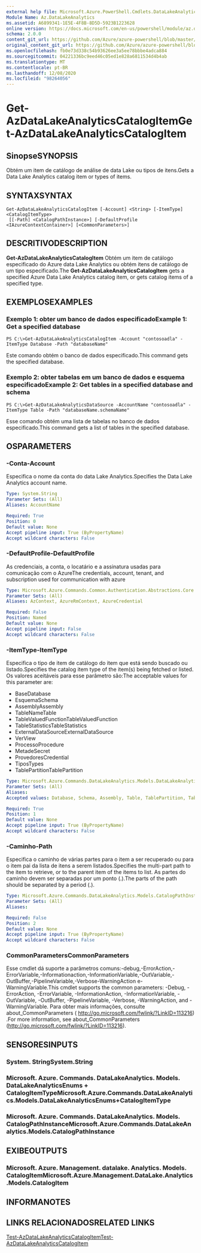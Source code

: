 ```yaml
---
external help file: Microsoft.Azure.PowerShell.Cmdlets.DataLakeAnalytics.dll-Help.xml
Module Name: Az.DataLakeAnalytics
ms.assetid: A6899341-1E5E-4F8B-8D5D-5923B1223628
online version: https://docs.microsoft.com/en-us/powershell/module/az.datalakeanalytics/get-azdatalakeanalyticscatalogitem
schema: 2.0.0
content_git_url: https://github.com/Azure/azure-powershell/blob/master/src/DataLakeAnalytics/DataLakeAnalytics/help/Get-AzDataLakeAnalyticsCatalogItem.md
original_content_git_url: https://github.com/Azure/azure-powershell/blob/master/src/DataLakeAnalytics/DataLakeAnalytics/help/Get-AzDataLakeAnalyticsCatalogItem.md
ms.openlocfilehash: fb0e73d338c54b93626ee3a5ee78bbbe4adca884
ms.sourcegitcommit: 04221336bc9eed46c05ed1e828a6811534d4b4ab
ms.translationtype: MT
ms.contentlocale: pt-BR
ms.lasthandoff: 12/08/2020
ms.locfileid: "98264056"
---
```

# <span data-ttu-id="a674a-101">Get-AzDataLakeAnalyticsCatalogItem</span><span class="sxs-lookup"><span data-stu-id="a674a-101">Get-AzDataLakeAnalyticsCatalogItem</span></span>

## <span data-ttu-id="a674a-102">Sinopse</span><span class="sxs-lookup"><span data-stu-id="a674a-102">SYNOPSIS</span></span>
<span data-ttu-id="a674a-103">Obtém um item de catálogo de análise de data Lake ou tipos de itens.</span><span class="sxs-lookup"><span data-stu-id="a674a-103">Gets a Data Lake Analytics catalog item or types of items.</span></span>

## <span data-ttu-id="a674a-104">SYNTAX</span><span class="sxs-lookup"><span data-stu-id="a674a-104">SYNTAX</span></span>

```
Get-AzDataLakeAnalyticsCatalogItem [-Account] <String> [-ItemType] <CatalogItemType>
 [[-Path] <CatalogPathInstance>] [-DefaultProfile <IAzureContextContainer>] [<CommonParameters>]
```

## <span data-ttu-id="a674a-105">DESCRITIVO</span><span class="sxs-lookup"><span data-stu-id="a674a-105">DESCRIPTION</span></span>
<span data-ttu-id="a674a-106">**Get-AzDataLakeAnalyticsCatalogItem** Obtém um item de catálogo especificado do Azure data Lake Analytics ou obtém itens de catálogo de um tipo especificado.</span><span class="sxs-lookup"><span data-stu-id="a674a-106">The **Get-AzDataLakeAnalyticsCatalogItem** gets a specified Azure Data Lake Analytics catalog item, or gets catalog items of a specified type.</span></span>

## <span data-ttu-id="a674a-107">EXEMPLOS</span><span class="sxs-lookup"><span data-stu-id="a674a-107">EXAMPLES</span></span>

### <span data-ttu-id="a674a-108">Exemplo 1: obter um banco de dados especificado</span><span class="sxs-lookup"><span data-stu-id="a674a-108">Example 1: Get a specified database</span></span>
```
PS C:\>Get-AzDataLakeAnalyticsCatalogItem -Account "contosoadla" -ItemType Database -Path "databaseName"
```

<span data-ttu-id="a674a-109">Este comando obtém o banco de dados especificado.</span><span class="sxs-lookup"><span data-stu-id="a674a-109">This command gets the specified database.</span></span>

### <span data-ttu-id="a674a-110">Exemplo 2: obter tabelas em um banco de dados e esquema especificado</span><span class="sxs-lookup"><span data-stu-id="a674a-110">Example 2: Get tables in a specified database and schema</span></span>
```
PS C:\>Get-AzDataLakeAnalyticsDataSource -AccountName "contosoadla" -ItemType Table -Path "databaseName.schemaName"
```

<span data-ttu-id="a674a-111">Esse comando obtém uma lista de tabelas no banco de dados especificado.</span><span class="sxs-lookup"><span data-stu-id="a674a-111">This command gets a list of tables in the specified database.</span></span>

## <span data-ttu-id="a674a-112">OS</span><span class="sxs-lookup"><span data-stu-id="a674a-112">PARAMETERS</span></span>

### <span data-ttu-id="a674a-113">-Conta</span><span class="sxs-lookup"><span data-stu-id="a674a-113">-Account</span></span>
<span data-ttu-id="a674a-114">Especifica o nome da conta do data Lake Analytics.</span><span class="sxs-lookup"><span data-stu-id="a674a-114">Specifies the Data Lake Analytics account name.</span></span>

```yaml
Type: System.String
Parameter Sets: (All)
Aliases: AccountName

Required: True
Position: 0
Default value: None
Accept pipeline input: True (ByPropertyName)
Accept wildcard characters: False
```

### <span data-ttu-id="a674a-115">-DefaultProfile</span><span class="sxs-lookup"><span data-stu-id="a674a-115">-DefaultProfile</span></span>
<span data-ttu-id="a674a-116">As credenciais, a conta, o locatário e a assinatura usadas para comunicação com o Azure</span><span class="sxs-lookup"><span data-stu-id="a674a-116">The credentials, account, tenant, and subscription used for communication with azure</span></span>

```yaml
Type: Microsoft.Azure.Commands.Common.Authentication.Abstractions.Core.IAzureContextContainer
Parameter Sets: (All)
Aliases: AzContext, AzureRmContext, AzureCredential

Required: False
Position: Named
Default value: None
Accept pipeline input: False
Accept wildcard characters: False
```

### <span data-ttu-id="a674a-117">-ItemType</span><span class="sxs-lookup"><span data-stu-id="a674a-117">-ItemType</span></span>
<span data-ttu-id="a674a-118">Especifica o tipo de item de catálogo do item que está sendo buscado ou listado.</span><span class="sxs-lookup"><span data-stu-id="a674a-118">Specifies the catalog item type of the item(s) being fetched or listed.</span></span>
<span data-ttu-id="a674a-119">Os valores aceitáveis para esse parâmetro são:</span><span class="sxs-lookup"><span data-stu-id="a674a-119">The acceptable values for this parameter are:</span></span>
- <span data-ttu-id="a674a-120">Base</span><span class="sxs-lookup"><span data-stu-id="a674a-120">Database</span></span>
- <span data-ttu-id="a674a-121">Esquema</span><span class="sxs-lookup"><span data-stu-id="a674a-121">Schema</span></span>
- <span data-ttu-id="a674a-122">Assembly</span><span class="sxs-lookup"><span data-stu-id="a674a-122">Assembly</span></span>
- <span data-ttu-id="a674a-123">TableName</span><span class="sxs-lookup"><span data-stu-id="a674a-123">Table</span></span>
- <span data-ttu-id="a674a-124">TableValuedFunction</span><span class="sxs-lookup"><span data-stu-id="a674a-124">TableValuedFunction</span></span>
- <span data-ttu-id="a674a-125">TableStatistics</span><span class="sxs-lookup"><span data-stu-id="a674a-125">TableStatistics</span></span>
- <span data-ttu-id="a674a-126">ExternalDataSource</span><span class="sxs-lookup"><span data-stu-id="a674a-126">ExternalDataSource</span></span>
- <span data-ttu-id="a674a-127">Ver</span><span class="sxs-lookup"><span data-stu-id="a674a-127">View</span></span>
- <span data-ttu-id="a674a-128">Processo</span><span class="sxs-lookup"><span data-stu-id="a674a-128">Procedure</span></span>
- <span data-ttu-id="a674a-129">Metade</span><span class="sxs-lookup"><span data-stu-id="a674a-129">Secret</span></span>
- <span data-ttu-id="a674a-130">Provedores</span><span class="sxs-lookup"><span data-stu-id="a674a-130">Credential</span></span>
- <span data-ttu-id="a674a-131">Tipos</span><span class="sxs-lookup"><span data-stu-id="a674a-131">Types</span></span>
- <span data-ttu-id="a674a-132">TablePartition</span><span class="sxs-lookup"><span data-stu-id="a674a-132">TablePartition</span></span>

```yaml
Type: Microsoft.Azure.Commands.DataLakeAnalytics.Models.DataLakeAnalyticsEnums+CatalogItemType
Parameter Sets: (All)
Aliases:
Accepted values: Database, Schema, Assembly, Table, TablePartition, TableValuedFunction, TableStatistics, ExternalDataSource, View, Procedure, Secret, Credential, Types, Package

Required: True
Position: 1
Default value: None
Accept pipeline input: True (ByPropertyName)
Accept wildcard characters: False
```

### <span data-ttu-id="a674a-133">-Caminho</span><span class="sxs-lookup"><span data-stu-id="a674a-133">-Path</span></span>
<span data-ttu-id="a674a-134">Especifica o caminho de várias partes para o item a ser recuperado ou para o item pai da lista de itens a serem listados.</span><span class="sxs-lookup"><span data-stu-id="a674a-134">Specifies the multi-part path to the item to retrieve, or to the parent item of the items to list.</span></span>
<span data-ttu-id="a674a-135">As partes do caminho devem ser separadas por um ponto (.).</span><span class="sxs-lookup"><span data-stu-id="a674a-135">The parts of the path should be separated by a period (.).</span></span>

```yaml
Type: Microsoft.Azure.Commands.DataLakeAnalytics.Models.CatalogPathInstance
Parameter Sets: (All)
Aliases:

Required: False
Position: 2
Default value: None
Accept pipeline input: True (ByPropertyName)
Accept wildcard characters: False
```

### <span data-ttu-id="a674a-136">CommonParameters</span><span class="sxs-lookup"><span data-stu-id="a674a-136">CommonParameters</span></span>
<span data-ttu-id="a674a-137">Esse cmdlet dá suporte a parâmetros comuns:-debug,-ErrorAction,-ErrorVariable,-Informationaction,-InformationVariable,-OutVariable,-OutBuffer,-PipelineVariable,-Verbose-WarningAction e-WarningVariable.</span><span class="sxs-lookup"><span data-stu-id="a674a-137">This cmdlet supports the common parameters: -Debug, -ErrorAction, -ErrorVariable, -InformationAction, -InformationVariable, -OutVariable, -OutBuffer, -PipelineVariable, -Verbose, -WarningAction, and -WarningVariable.</span></span> <span data-ttu-id="a674a-138">Para obter mais informações, consulte about_CommonParameters ( http://go.microsoft.com/fwlink/?LinkID=113216) .</span><span class="sxs-lookup"><span data-stu-id="a674a-138">For more information, see about_CommonParameters (http://go.microsoft.com/fwlink/?LinkID=113216).</span></span>

## <span data-ttu-id="a674a-139">SENSORES</span><span class="sxs-lookup"><span data-stu-id="a674a-139">INPUTS</span></span>

### <span data-ttu-id="a674a-140">System. String</span><span class="sxs-lookup"><span data-stu-id="a674a-140">System.String</span></span>

### <span data-ttu-id="a674a-141">Microsoft. Azure. Commands. DataLakeAnalytics. Models. DataLakeAnalyticsEnums + CatalogItemType</span><span class="sxs-lookup"><span data-stu-id="a674a-141">Microsoft.Azure.Commands.DataLakeAnalytics.Models.DataLakeAnalyticsEnums+CatalogItemType</span></span>

### <span data-ttu-id="a674a-142">Microsoft. Azure. Commands. DataLakeAnalytics. Models. CatalogPathInstance</span><span class="sxs-lookup"><span data-stu-id="a674a-142">Microsoft.Azure.Commands.DataLakeAnalytics.Models.CatalogPathInstance</span></span>

## <span data-ttu-id="a674a-143">EXIBE</span><span class="sxs-lookup"><span data-stu-id="a674a-143">OUTPUTS</span></span>

### <span data-ttu-id="a674a-144">Microsoft. Azure. Management. datalake. Analytics. Models. CatalogItem</span><span class="sxs-lookup"><span data-stu-id="a674a-144">Microsoft.Azure.Management.DataLake.Analytics.Models.CatalogItem</span></span>

## <span data-ttu-id="a674a-145">INFORMA</span><span class="sxs-lookup"><span data-stu-id="a674a-145">NOTES</span></span>

## <span data-ttu-id="a674a-146">LINKS RELACIONADOS</span><span class="sxs-lookup"><span data-stu-id="a674a-146">RELATED LINKS</span></span>

[<span data-ttu-id="a674a-147">Test-AzDataLakeAnalyticsCatalogItem</span><span class="sxs-lookup"><span data-stu-id="a674a-147">Test-AzDataLakeAnalyticsCatalogItem</span></span>](./Test-AzDataLakeAnalyticsCatalogItem.md)


